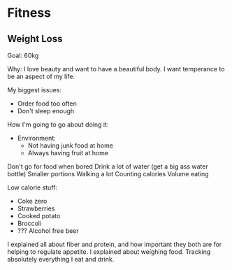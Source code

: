 # Fitness

## Weight Loss

Goal: 60kg

Why: I love beauty and want to have a beautiful body. I want temperance to be an aspect of my life.

My biggest issues:
* Order food too often
* Don't sleep enough


How I'm going to go about doing it:
* Environment:
  * Not having junk food at home
  * Always having fruit at home


Don't go for food when bored
Drink a lot of water (get a big ass water bottle)
Smaller portions
Walking a lot
Counting calories
Volume eating


Low calorie stuff:
* Coke zero
* Strawberries
* Cooked potato
* Broccoli
* ??? Alcohol free beer



I explained all about fiber and protein, and how important they both are for helping to regulate appetite. I explained about weighing food. Tracking absolutely everything I eat and drink.